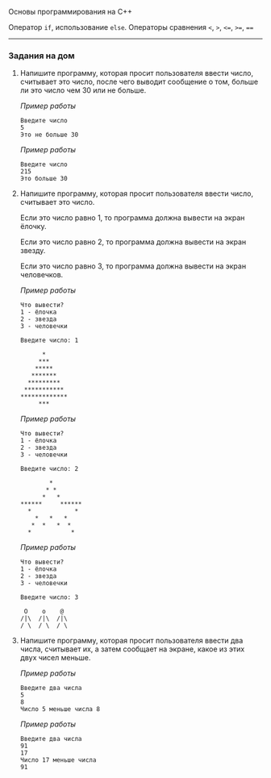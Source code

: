 ﻿Основы программирования на C++

Оператор `if`, использование `else`. Операторы сравнения `<`, `>`, `<=`, `>=`, `==`

---

### Задания на дом



1. Напишите программу, которая просит пользователя ввести число, считывает это число, после чего выводит сообщение о том, больше ли это число чем 30 или не больше.

   *Пример работы*

   ```
   Введите число
   5
   Это не больше 30
   ```

   *Пример работы*

   ```
   Введите число
   215
   Это больше 30
   ```

   

2. Напишите программу, которая просит пользователя ввести число, считывает это число.

   Если это число равно 1, то программа должна вывести на экран ёлочку.

   Если это число равно 2, то программа должна вывести на экран звезду. 

   Если это число равно 3, то программа должна вывести на экран человечков.

   *Пример работы*

   ```
   Что вывести?
   1 - ёлочка
   2 - звезда
   3 - человечки
   
   Введите число: 1
   
         *
        ***
       *****
      *******
     *********
    ***********
   *************
        ***
   ```

   *Пример работы*

   ```
   Что вывести?
   1 - ёлочка
   2 - звезда
   3 - человечки
   
   Введите число: 2
   
           *
          * *
         *   *
   ******     ******
     *            *
       *   *   *
      *  *   *  *
     *           *
   ```

   *Пример работы*

   ```
   Что вывести?
   1 - ёлочка
   2 - звезда
   3 - человечки
   
   Введите число: 3
   
    O    o    @
   /|\  /|\  /|\
   / \  / \  / \
   ```

   

3. Напишите программу, которая просит пользователя ввести два числа, считывает их, а затем сообщает на экране, какое из этих двух чисел меньше.

   *Пример работы*

   ```
   Введите два числа
   5
   8
   Число 5 меньше числа 8
   ```

   *Пример работы*

   ```
   Введите два числа
   91
   17
   Число 17 меньше числа
   91
   ```






